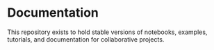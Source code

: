 # Documentation

This repository exists to hold stable versions of notebooks, examples, tutorials, and documentation for collaborative projects.
